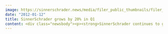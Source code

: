 ```yaml
---
image: https://sinnerschrader.news/media/filer_public_thumbnails/filer_public/87/eb/87eb182c-ae08-4b05-bd08-50df4e2aabd2/varfoldersdjk8pxf42x64d8fxslz8jcc8fc0000gnttmpx1wehm__480x288_q85_crop_subsampling-2_upscale.jpg
date: "2012-01-12"
title: SinnerSchrader grows by 20% in Q1
content: <div class="newsbody"><p><strong>SinnerSchrader continues to grow by more than 20 per cent in the 1st quarter of 2011/2012 / Profit development on target / Goals for the 2011/2012 financial year confirm</strong></p><p>SinnerSchrader had a successful start to the 2011/2012 financial year. In the 1st quarter of 2011/2012 (1 September to 30 November 2011) the digital agency group earned net revenue of Euro 9.3 million, the first time this figure has exceeded Euro 9 million in a quarter. This means that the<br/>dynamic expansion of the business volume, started in the spring of 2010, has continued in this quarter&#58; the growth rate of 20.9 per cent in comparison to the previous year was more than 20 per cent for the sixth time in succession. In comparison to the preceding 4th quarter of 2010/2011, revenue has risen by 11.9 per cent.</p><p>SinnerSchrader continued to profit from the strong demand for services in the fields of e-commerce, digital marketing and online media. Demand appears to be unaffected by the continuing debt crisis and SinnerSchrader acquired five new clients in the Interactive Marketing segment in the period of the report, in particular from the Retail &amp; Consumer Goods sector. SinnerSchrader expects two of these new clients to generate more than Euro 1 million each.</p><p>As planned, the operating result (EBITA), at just under Euro 0.7 million, was well below the EBITA of the 1st quarter of 2010/2011, which was Euro 1.2 million. The growth-related financial pressures, comparatively high marketing costs, and the fact that an exceedingly positive 1st quarter in the previous year in the media line of business could not be repeated are the main factors in this EBITA development. Overrunning costs in an ongoing fixed-price project have also prevented the operating result from greatly surpassing the result planned for the quarter of the report.</p><p>The net income amounted to just under Euro 0.3 million or 2.3 cents per share.</p><p>Against the background of what has been achieved in the 1st quarter, SinnerSchrader is confirming the forecasts for the year as a whole&#58; increasing revenue to at least Euro 35.5 million, improving EBITA by 25 per cent to more than Euro 3.25 million, and increasing the net profit by 33 per cent to Euro 1.7 million. In view of the above-mentioned problem in a fixed-price project that has not yet been completed, tension with regard to the predicted profit has heightened markedly.</p><p>As of 30 November 2011, the business dynamics have led to far more funds being tied up in the working capital and thus to a fall in liquid funds of Euro 1.8 million, to Euro 3.9 million. The fall was so considerable because the Group's major corporate clients were slow to pay on 30 November due to their year-end planning. As of 31 December 2011, however, the liquid funds were back at Euro 4.6 million, in spite of a dividend payment of Euro 1.1 million in the interim.</p><p>The shareholders' equity rate on the balance sheet date of 30 November 2011 was unchanged in comparison to 31 August 2011, at 59.4 per cent. At the end of the quarter of this report, the SinnerSchrader Group had 419 employees, 19 more than on 31 August 2011.</p><p>The complete quarterly report can be downloaded today from 1 p.m. at <a href="www.sinnerschrader.ag/s2ir/en/5091.html">www.sinnerschrader.ag/s2ir/en/5091.html</a>.</p><p><a class="news-backlink" href="/en/"><svg class="svg-ico svg-ico--arrow-left"><use xlink&#58;href="#arrow-down"></use></svg>Back to the overview</a></p></div>
---
```

